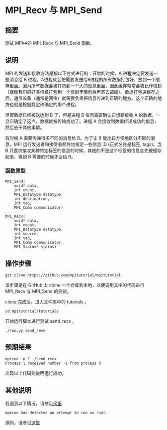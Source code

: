 # MPI_Recv 与 MPI_Send

## 摘要

测试 MPI中的 MPI_Recv 与 MPI_Send 函数。

## 说明

MPI 的发送和接收方法是按以下方式进行的：开始的时候，A 进程决定要发送一些消息给 B 进程。A进程就会把需要发送给B进程的所有数据打包好，放到一个缓存里面。因为所有数据会被打包到一个大的信息里面，因此缓存常常会被比作信封（就像我们把好多信纸打包到一个信封里面然后再寄去邮局）。数据打包进缓存之后，通信设备（通常是网络）就需要负责把信息传递到正确的地方。这个正确的地方也就是根据特定秩确定的那个进程。

尽管数据已经被送达到 B 了，但是进程 B 依然需要确认它想要接收 A 的数据。一旦它确定了这点，数据就被传输成功了。进程 A 会接收到数据传递成功的信息，然后去干其他事情。

有时候 A 需要传递很多不同的消息给 B。为了让 B 能比较方便地区分不同的消息，MPI 运行发送者和接受者额外地指定一些信息 ID (正式名称是标签, tags)。当 B 只要求接收某种特定标签的信息的时候，其他的不是这个标签的信息会先被缓存起来，等到 B 需要的时候才会给 B。

### 函数原型

```
MPI_Send(
    void* data,
    int count,
    MPI_Datatype datatype,
    int destination,
    int tag,
    MPI_Comm communicator)
```

```
MPI_Recv(
    void* data,
    int count,
    MPI_Datatype datatype,
    int source,
    int tag,
    MPI_Comm communicator,
    MPI_Status* status)
```

## 操作步骤

```git clone https://github.com/mpitutorial/mpitutorial```

该步骤是在 GitHub 上 clone 一个仓库到本地，以便调用其中的代码进行 MPI_Recv 与 MPI_Send 的测试。

clone 完成后，进入文件夹中的 tutorials 。

```cd mpitutorial/tutorials```

开始运行脚本进行测试 send_recv 。

```./run.py send_recv```

## 预期结果

```
mpirun -n 2 ./send_recv
Process 1 received number -1 from process 0
```

出现以上代码则说明运行成功。

## 其他说明

若遇到以下情况，请参见[这里](https://github.com/microseyuyu/RISCV-testcase/blob/openmpi/Open%20MPI/testcase/解决mpirun%20has%20detected%20an%20attempt%20to%20run%20as%20root.md)

```mpirun has detected an attempt to run as root.```

源码，请参见[这里](https://github.com/mpitutorial/mpitutorial/blob/gh-pages/tutorials/mpi-send-and-receive/code/send_recv.c)
